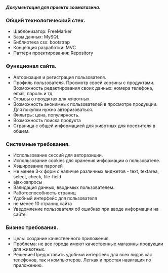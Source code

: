 ***Документация для проекта зоомагазина.***

###  **Общий технологический стек.**
* Шаблонизатор: FreeMarker
* Базы данных: MySQL
* Библиотека css: bootstrap
* Концепция разработки: MVC
* Паттерн проектирования: Repository

### **Функционал сайта.**
* Авторизация и регистрация пользователя. 
* Профиль пользователя. Просмотр своей корзины с продуктами. Возможность редактирования своих данных: номера телефона, email, пароль и тд
* Отзывы о проудктах для животных.
* Возможность анонимных пользователей в просмотре продукции. Для покупки нужно авторизоваться.
* Фильтры: цена, популярность.
* Возможность поиска продукта
* Страница с общей информацией для животных для посетителя в общем.

### **Системные требования.**
* Использование сессий для авторазиции.
* Использование cookies для хранения информации о пользователе.
* Хэширование паролей
* Не менее 3-х форм с наличие различных виджетов - text, textarea, select, check, file-field
* ajax-запросы
* Валидация данных, вводимых пользователем.
* Работоспособность страниц
* Удобный интерфейс для пользователя
* не менее 10 страниц сайта
* Уведомление пользователя об ошибках при вводе информации на сайте

### **Бизнес требования.**
* Цель: создание качественного приложения.
* Проблема: не все города имеют качественные магазины продукции для животных. 
* Решение:Предоставить удобный интерфейс для всех видов как телефонов, так и компьютеров. Легкая и простая навигация по приложению.
